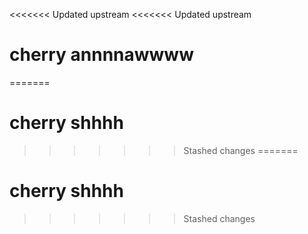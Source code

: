 <<<<<<< Updated upstream
<<<<<<< Updated upstream
# cherry annnnawwww
=======
# cherry shhhh
>>>>>>> Stashed changes
=======
# cherry shhhh
>>>>>>> Stashed changes
